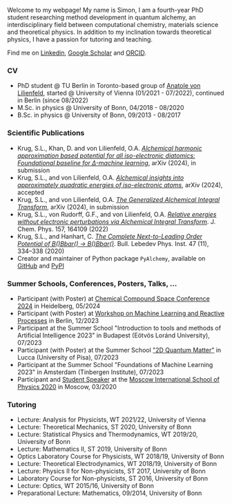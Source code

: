 Welcome to my webpage! My name is Simon, I am a fourth-year PhD student researching method development in quantum alchemy, an interdisciplinary field between computational chemistry, materials science and theoretical physics. In addition to my inclination towards theoretical physics, I have a passion for tutoring and teaching.

Find me on [Linkedin](https://www.linkedin.com/in/simon-le%C3%B3n-krug-191012284/), [Google Scholar](https://scholar.google.com/citations?user=SXvLvh8AAAAJ&hl=de&oi=ao) and [ORCID](https://orcid.org/0000-0002-9821-8280).

### CV
- PhD student @ TU Berlin in Toronto-based group of [Anatole von Lilienfeld](https://chemspacelab.chem.utoronto.ca/people/head-of-lab), started @ University of Vienna (01/2021 - 07/2022), continued in Berlin (since 08/2022)
- M.Sc. in physics @ University of Bonn, 04/2018 - 08/2020
- B.Sc. in physics @ University of Bonn, 09/2013 - 08/2017

### Scientific Publications
- Krug, S.L., Khan, D. and von Lilienfeld, O.A. [_Alchemical harmonic approximation based potential for all iso-electronic diatomics: Foundational baseline for Δ-machine learning_](https://arxiv.org/abs/2409.18007), arXiv (2024), in submission
- Krug, S.L., and von Lilienfeld, O.A. [_Alchemical insights into approximately quadratic energies of iso-electronic atoms_](https://arxiv.org/abs/2406.18416), arXiv (2024), accepted
- Krug, S.L., and von Lilienfeld, O.A. [_The Generalized Alchemical Integral Transform_](https://arxiv.org/abs/2312.04458), arXiv (2024), in submission
- Krug, S.L., von Rudorff, G.F., and von Lilienfeld, O.A. [_Relative energies without electronic perturbations via Alchemical Integral Transform_](https://doi.org/10.1063/5.0111511). J. Chem. Phys. 157, 164109 (2022)
- Krug, S.L., and Hanhart, C.  [_The Complete Next-to-Leading Order Potential of B(*)Bbar(*) -> B(*)Bbar(*)_](https://link.springer.com/article/10.3103/S1068335620110032). Bull. Lebedev Phys.
Inst. 47 (11), 334–338 (2020)
- Creator and maintainer of Python package ```PyAlchemy```, available on [GitHub](https://github.com/SimonLeonKrug/pyalchemy) and [PyPI](https://pypi.org/project/pyalchemy/)

### Summer Schools, Conferences, Posters, Talks, ...
- Participant (with Poster) at [Chemical Compound Space Conference 2024](https://ccsc2024.github.io/) in Heidelberg, 05/2024
- Participant (with Poster) at [Workshop on Machine Learning and Reactive Processes](https://www.bifold.berlin/news-events/events/workshop-quantum-machine-learning) in Berlin, 12/2023
- Participant at the Summer School "Introduction to tools and methods of Artificial Intelligence 2023" in Budapest (Eötvös Loránd University), 07/2023
- Participant (with Poster) at the Summer School ["2D Quantum Matter"](https://sites.google.com/view/2dqm/home) in Lucca (University of Pisa), 07/2023
- Participant at the Summer School "Foundations of Machine Learning 2023" in Amsterdam (Tinbergen Institute), 07/2023
- Participant and [Student Speaker](https://mosphys.ru/indico/event/5/contributions/251/) at the [Moscow International School of Physics 2020](https://mosphys.ru/2020/) in Moscow, 03/2020

### Tutoring
- Lecture: Analysis for Physicists, WT 2021/22, University of Vienna
- Lecture: Theoretical Mechanics, ST 2020, University of Bonn
- Lecture: Statistical Physics and Thermodynamics, WT 2019/20, University of Bonn
- Lecture: Mathematics II, ST 2019, University of Bonn
- Optics Laboratory Course for Physicists, WT 2018/19, University of Bonn
- Lecture: Theoretical Electrodynamics, WT 2018/19, University of Bonn
- Lecture: Physics II for Non-physicists, ST 2017, University of Bonn
- Laboratory Course for Non-physicists, ST 2016, University of Bonn
- Lecture: Optics, WT 2015/16, University of Bonn
- Preparational Lecture: Mathematics, 09/2014, University of Bonn
